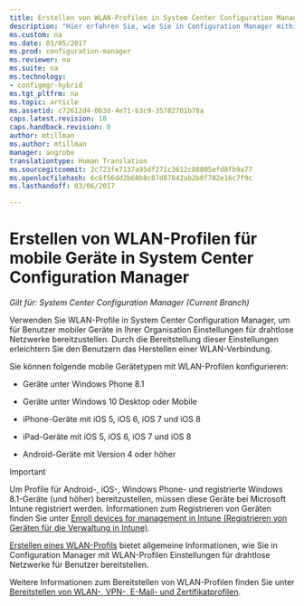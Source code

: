 ```yaml
---
title: Erstellen von WLAN-Profilen in System Center Configuration Manager | Microsoft-Dokumentation
description: "Hier erfahren Sie, wie Sie in Configuration Manager mithilfe von WLAN-Profilen Einstellungen für drahtlose Netzwerke für Benutzer mobiler Geräte in Ihrer Organisation bereitstellen."
ms.custom: na
ms.date: 03/05/2017
ms.prod: configuration-manager
ms.reviewer: na
ms.suite: na
ms.technology:
- configmgr-hybrid
ms.tgt_pltfrm: na
ms.topic: article
ms.assetid: c72612d4-0b3d-4e71-b3c9-35782701b78a
caps.latest.revision: 18
caps.handback.revision: 0
author: mtillman
ms.author: mtillman
manager: angrobe
translationtype: Human Translation
ms.sourcegitcommit: 2c723fe7137a95df271c3612c88805efd8fb9a77
ms.openlocfilehash: 6c6f56dd2b68b8c87d87842ab2b0f782e16c7f9c
ms.lasthandoff: 03/06/2017

---
```

# <a name="how-to-create-wi-fi-profiles-for-mobile-devices-in-system-center-configuration-manager"></a>Erstellen von WLAN-Profilen für mobile Geräte in System Center Configuration Manager

*Gilt für: System Center Configuration Manager (Current Branch)*

Verwenden Sie WLAN-Profile in System Center Configuration Manager, um für Benutzer mobiler Geräte in Ihrer Organisation Einstellungen für drahtlose Netzwerke bereitzustellen. Durch die Bereitstellung dieser Einstellungen erleichtern Sie den Benutzern das Herstellen einer WLAN-Verbindung.  

Sie können folgende mobile Gerätetypen mit WLAN-Profilen konfigurieren:  

-   Geräte unter Windows Phone 8.1  

-   Geräte unter Windows 10 Desktop oder Mobile  

-   iPhone-Geräte mit iOS 5, iOS 6, iOS 7 und iOS 8  

-   iPad-Geräte mit iOS 5, iOS 6, iOS 7 und iOS 8  

-   Android-Geräte mit Version 4 oder höher

> [!IMPORTANT]  
>  Um Profile für Android-, iOS-, Windows Phone- und registrierte Windows 8.1-Geräte (und höher) bereitzustellen, müssen diese Geräte bei Microsoft Intune registriert werden. Informationen zum Registrieren von Geräten finden Sie unter [Enroll devices for management in Intune (Registrieren von Geräten für die Verwaltung in Intune)](https://docs.microsoft.com/intune/deploy-use/enroll-devices-in-microsoft-intune).  

[Erstellen eines WLAN-Profils](../../protect/deploy-use/create-wifi-profiles.md#create-a-wi-fi-profile) bietet allgemeine Informationen, wie Sie in Configuration Manager mit WLAN-Profilen Einstellungen für drahtlose Netzwerke für Benutzer bereitstellen.

Weitere Informationen zum Bereitstellen von WLAN-Profilen finden Sie unter [Bereitstellen von WLAN-, VPN-, E-Mail- und Zertifikatprofilen](../../protect/deploy-use/deploy-wifi-vpn-email-cert-profiles.md).

